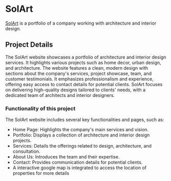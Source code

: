 # SolArt

[SolArt](https://solart-portfolio.vercel.app/) is a portfolio of a company working with architecture and interior design.

## Project Details

 The SolArt website showcases a portfolio of architecture and interior design services. It highlights various projects such as home decor, urban design, and architecture. The website features a clean, modern design with sections about the company's services, project showcase, team, and customer testimonials. It emphasizes professionalism and experience, offering easy access to contact details for potential clients. SolArt focuses on delivering high-quality designs tailored to clients' needs, with a dedicated team of architects and interior designers.

### Functionality of this project

The SolArt website includes several key functionalities and pages, such as:

* Home Page: Highlights the company's main services and vision.
* Portfolio: Displays a collection of architecture and interior design projects.
* Services: Details the offerings related to design, architecture, and consultation.
* About Us: Introduces the team and their expertise.
* Contact: Provides communication details for potential clients.
* A interactive google map is integrated to access the location of properties for more details
